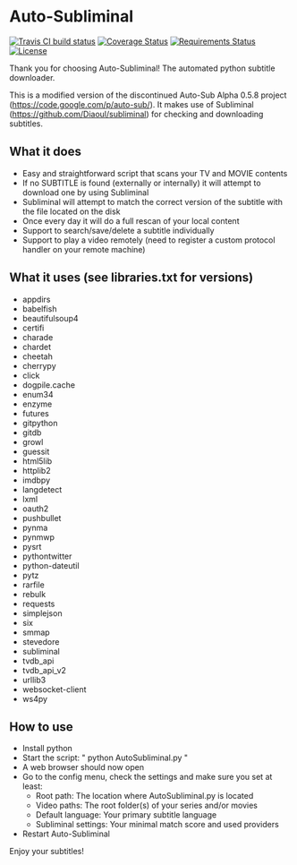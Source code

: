Auto-Subliminal
===============

[![Travis CI build status](https://travis-ci.org/h3llrais3r/Auto-Subliminal.svg?branch=development)](https://travis-ci.org/h3llrais3r/Auto-Subliminal)
[![Coverage Status](https://coveralls.io/repos/github/h3llrais3r/Auto-Subliminal/badge.svg?branch=development)](https://coveralls.io/github/h3llrais3r/Auto-Subliminal?branch=development)
[![Requirements Status](https://requires.io/github/h3llrais3r/Auto-Subliminal/requirements.svg?branch=development)](https://requires.io/github/h3llrais3r/Auto-Subliminal/requirements/?branch=development)
[![License](https://img.shields.io/github/license/h3llrais3r/Auto-Subliminal.svg)](https://github.com/h3llrais3r/Auto-Subliminal/blob/master/LICENSE)

Thank you for choosing Auto-Subliminal! The automated python subtitle downloader.

This is a modified version of the discontinued Auto-Sub Alpha 0.5.8 project (https://code.google.com/p/auto-sub/).
It makes use of Subliminal (https://github.com/Diaoul/subliminal) for checking and downloading subtitles.

What it does
------------

 * Easy and straightforward script that scans your TV and MOVIE contents
 * If no SUBTITLE is found (externally or internally) it will attempt to download one by using Subliminal
 * Subliminal will attempt to match the correct version of the subtitle with the file located on the disk
 * Once every day it will do a full rescan of your local content
 * Support to search/save/delete a subtitle individually
 * Support to play a video remotely (need to register a custom protocol handler on your remote machine)

What it uses (see libraries.txt for versions)
---------------------------------------------

 * appdirs
 * babelfish
 * beautifulsoup4
 * certifi
 * charade
 * chardet
 * cheetah
 * cherrypy
 * click
 * dogpile.cache
 * enum34
 * enzyme
 * futures
 * gitpython
 * gitdb
 * growl
 * guessit
 * html5lib
 * httplib2
 * imdbpy
 * langdetect
 * lxml
 * oauth2
 * pushbullet
 * pynma
 * pynmwp
 * pysrt
 * pythontwitter
 * python-dateutil
 * pytz
 * rarfile
 * rebulk
 * requests
 * simplejson
 * six
 * smmap
 * stevedore
 * subliminal
 * tvdb_api
 * tvdb_api_v2
 * urllib3
 * websocket-client
 * ws4py

How to use
----------

 * Install python
 * Start the script: " python AutoSubliminal.py "
 * A web browser should now open
 * Go to the config menu, check the settings and make sure you set at least:
    * Root path: The location where AutoSubliminal.py is located
    * Video paths: The root folder(s) of your series and/or movies
    * Default language: Your primary subtitle language
    * Subliminal settings: Your minimal match score and used providers
 * Restart Auto-Subliminal

Enjoy your subtitles!
